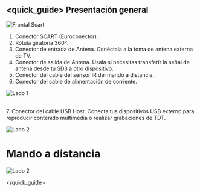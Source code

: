 ## <quick_guide> Presentación general

![Frontal Scart](http://static.energysistem.com/images/manuals/42510/555f14e763c04.jpg)

1. Conector SCART (Euroconector).
2. Rótula giratoria 360º.
3. Conector de entrada de Antena. Conéctala a la toma de antena externa de TV.
4. Conector de salida de Antena. Úsala si necesitas transferir la señal de antena desde tu SD3 a otro dispositivo.
5. Conector del cable del sensor IR del mando a distancia.
6. Conector del cable de alimentación de corriente.

![Lado 1](http://static.energysistem.com/images/manuals/42510/555f149545541.jpg)

<br>7. Conector del cable USB Host. Conecta tus dispositivos USB externo para reproducir contenido multimedia o realizar grabaciones de TDT.

![Lado 2](http://static.energysistem.com/images/manuals/42510/555f14657d929.jpg)

# Mando a distancia
![Lado 2](http://static.energysistem.com/images/manuals/42510/555f14b3c066f.jpg)


</quick_guide>
